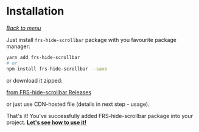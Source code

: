 # Installation

*[Back to menu](/FRS-hide-scrollbar)*

Just install `frs-hide-scrollbar` package with you favourite package manager:

```bash
yarn add frs-hide-scrollbar
# or
npm install frs-hide-scrollbar --save
```

or download it zipped:

[from FRS-hide-scrollbar Releases](https://github.com/FRSource/FRS-hide-scrollbar/releases)

or just use CDN-hosted file (details in next step - usage).

That's it! You've successfully added FRS-hide-scrollbar package into your project. **[Let's see how to use it!](/FRS-hide-scrollbar/usage)**
